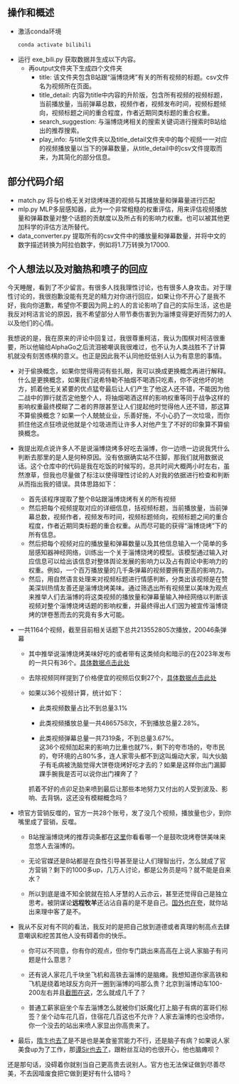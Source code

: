 ## 操作和概述
* 激活conda环境
  ```bash
  conda activate bilibili
  ```
* 运行 exe_bili.py 获取数据并生成以下内容。
  * 再output文件夹下生成四个文件夹
    * title: 该文件夹包含B站跟“淄博烧烤”有关的所有视频的标题。csv文件名为视频所在页面。
    * title_detail: 内容为title中内容的升阶版，包含所有视频的视频标题，当前播放量，当前弹幕总数，视频作者，视频发布时间，视频标题倾向，视频标题之间的重合程度，作者近期同类标题的重合权重。
    * search_suggestion: 与淄博烧烤相关的搜索关键词进行搜索时B站给出的推荐搜索。
    * play_info: 与title文件夹以及title_detail文件夹中的每个视频一一对应的视频播放量以当下的弹幕数量，从title_detail中的csv文件提取而来，为其简化的部分信息。
    
## 部分代码介绍
* match.py          将与价格无关对烧烤味道的视频与其播放量和弹幕量进行匹配
* mlp.py            MLP多层感知器，此为一个非常粗糙的权重评估，用来评估视频播放量和弹幕数量对整个话题的贡献度以及所占有的影响力权重。也可以被其他更加科学的评估方法所替代。
* data_converter.py 提取所有的csv文件中的播放量和弹幕数量，并将中文的数字描述转换为阿拉伯数字，例如将1.7万转换为17000.

## 个人想法以及对脑热和喷子的回应

今天睡醒，看到了不少留言。有很多人找我理性讨论，也有很多人身攻击。对于理性讨论的，我很抱歉没能有充足的精力对你进行回应，如果让你不开心了是我不好，我向你道歉，希望你不要因为网上的人的言论影响了自己的实际生活，这也是我反对柯洁言论的原因，我不希望部分人带节奏伤害到为淄博变得更好而努力的人以及他们的心情。  

我想说的是，我在原来的评论中回复过，我很尊重柯洁，我认为围棋对柯洁很重要，所以他输给AlphaGo之后流泪被嘲讽我很难过，也不认为人类战胜不了计算机就没有刻苦练棋的意义。也正是因此我不认同他贬低别人认为有意思的事情。

* 对于偷换概念，如果你觉得用词有些扎眼，我可以换成更换概念再进行解释。什么是更换概念，如果我们说希特勒不抽烟不喝酒只吃素，你不说他坏的地方，抓着他无关紧要的优点猛夸最后让人们产生了他这人还不错，不能因为他二战中的罪行就否定他整个人，将抽烟喝酒这样的影响权重等同于战争这样的影响权重最终模糊了二者的界限甚至让人们提起他时觉得他人还不错，那这算不算偷换概念？如果一个人兢兢业业，乐善好施，不小心扔了一次垃圾，而你抓住他这点狂喷说他就是个垃圾进而让许多人对他产生了不好的印象算不算偷换概念。

* 我提出观点说许多人不是说淄博烧烤多好吃去淄博，你一边喷一边说我凭什么判断去那里的是人是何种原因。没有依据确实站不住脚，那我们就用数据说话。这个仓库中的代码是我在吃饭的时候写的，总共时间大概两小时左右，虽然潦草，但我也尽量做了标注以使得理性讨论的人对我的依据进行检查和判断从而指出我的错误。具体思路如下：

  * 首先该程序提取了整个B站跟淄博烧烤有关的所有视频
  * 然后把每个视频提取对应的详细信息，括视频标题，当前播放量，当前弹幕总数，视频作者，视频发布时间，视频标题倾向，视频标题之间的重合程度，作者近期同类标题的重合权重。从而尽可能的获得“淄博烧烤”下的所有信息。
  * 然后把每个视频对应的播放量和弹幕数量以及其他信息输入一个简单的多层感知器神经网络，训练出一个关于淄博烧烤的模型。该模型通过输入对应信息可以给出该信息对整体舆论发展的影响力以及占有舆论中影响力的权重。例如，一个百万播放量的几千条弹幕的视频要拥有更高的影响力。
  * 然后，用自然语言处理来对视频标题进行情感判断，分类出该视频是在赞美深圳热情友善还是淄博烧烤美味。通过筛选出所有视频里以美味为观点来推举人们去淄博的将这类视频的播放量和弹幕量输入神经网络以判断该视频对整个淄博烧烤话题的影响权重，并最终得出人们因为被宣传淄博烧烤的饼卷葱而去的究竟有多大可能。

* 一共1164个视频，截至目前相关话题下总共213552805次播放，20046条弹幕
  * 其中推举说淄博烧烤美味好吃的或者带有这类倾向和暗示的在2023年发布的一共只有36个。[具体数据点击此处](https://github.com/treezbird/bilibili/blob/main/taste_related.csv)
  * 去除视频同样提到了价格便宜的视频后仅剩27个，[具体数据点击此处](https://github.com/treezbird/bilibili/blob/main/price_unrelated.csv)
  * 如果以36个视频计算，统计如下：
    * 此类视频数量占比不到总量3.1%
  
    * 此类视频播放总量一共4865758次，不到播放总量2.28%。
    * 此类视频弹幕总量一共7319条，不到总量3.67%。  
    这36个视频加起来的影响力比重也就7%，剩下的夸市场的，夸市民的，夸环境的占80%多，连人家零头都不到这叫煽动大家，叫大伙脑子有毛病被洗脑觉得大饼卷烧烤好吃才去的？如果是这样你出门漏脚踝手腕我是否可以说你出门裸奔了？
    
    抓着不好的点卯足劲来喷到最后让那些本地努力又付出的人受到波及、影响、去背锅，这还没有模糊概念吗？
    
* 喷官方营销反噬的，官方一共28个账号，发了没几个视频，播放量也少，到你嘴里成了营销，反噬。
  * B站搜淄博烧烤的推荐词条都在[这里](https://github.com/treezbird/bilibili/tree/main/output/search_suggestions)你看看哪一个是鼓吹烧烤卷饼美味来忽悠人去淄博的。

  * 无论官媒还是B站都是在良性引导甚至是让人们理智出行，怎么就成了官方营销？剩下的1000多up，几万人讨论，都是公务员是吗？就不能是自来水？

  * 所以到底是谁不知全貌就在拾人牙慧的人云亦云，甚至还觉得自己是独立思考。被阴谋论**远程牧羊**还沾沾自喜的是不是自己。[国外也在夸](./reference/google.jpg)，就你站出来理中客了是不。
  
* 我从不反对有不同的看法，我反对的是把自己放到道德或者真理的制高点去肆意嘲讽和挖苦其他人没有碍着你的快乐。
  
  * 你可以不同意，你有你的观点，但你专门跳出来高高在上说人家脑子有问题是什么意思？
  
  * 还有说人家花几千块坐飞机和高铁去淄博的是脑瘫。我想知道你家高铁和飞机是绕着地球反方向开一圈到淄博的吗那么贵？北京到淄博动车100-200左右并且[截图在这](./reference/ticker.jpg)，怎么就成几千了？
  * 普通工薪家庭坐个车去淄博怎么就被你们妖魔化打上脑子有病的富哥们标签？坐个动车花几百，住宿花几百这也不允许？人家去淄博的也没喷你，你一个没去的站出来喷人家显出你高贵来了。

* 最后，[隋卞也去了](https://www.bilibili.com/video/BV1kM4y187Va/?spm_id_from=333.337.search-card.all.click)是不是也是美食鉴赏能力不行，还是脑子有病？如果说人家美食up为了工作，那[谭Sir也去了](https://search.bilibili.com/all?keyword=%E8%B0%ADsir%E6%B7%84%E5%8D%9A&from_source=webtop_search&spm_id_from=333.788&search_source=5)，跟粉丝互动的也很开心，他也脑瘫呗？

还是那句话，没碍着你就别当自己更高贵去说别人。官方也无法保证做到尽善尽美，不去因噎废食把它做到更好有什么错吗？
